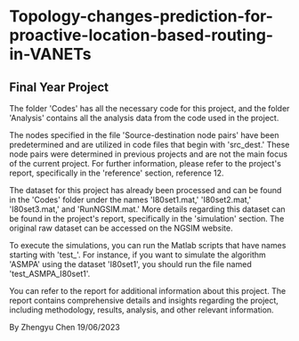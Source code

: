 # Topology-changes-prediction-for-proactive-location-based-routing-in-VANETs
## Final Year Project

The folder 'Codes' has all the necessary code for this project, and the folder 'Analysis' contains all the analysis data from the code used in the project.

The nodes specified in the file 'Source-destination node pairs' have been predetermined and are utilized in code files that begin with 'src_dest.' These node pairs were determined in previous projects and are not the main focus of the current project. For further information, please refer to the project's report, specifically in the 'reference' section, reference 12.

The dataset for this project has already been processed and can be found in the 'Codes' folder under the names 'I80set1.mat,' 'I80set2.mat,' 'I80set3.mat,' and 'RunNGSIM.mat.' More details regarding this dataset can be found in the project's report, specifically in the 'simulation' section. The original raw dataset can be accessed on the NGSIM website.

To execute the simulations, you can run the Matlab scripts that have names starting with 'test_'. For instance, if you want to simulate the algorithm 'ASMPA' using the dataset 'I80set1', you should run the file named 'test_ASMPA_I80set1'.

You can refer to the report for additional information about this project. The report contains comprehensive details and insights regarding the project, including methodology, results, analysis, and other relevant information.

By Zhengyu Chen 
19/06/2023
